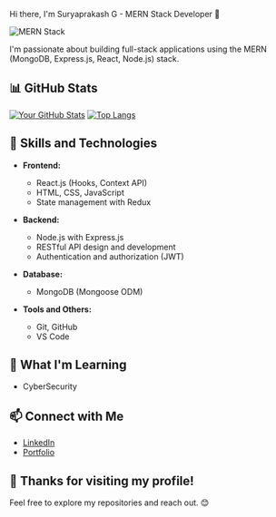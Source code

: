 Hi there, I'm Suryaprakash G - MERN Stack Developer 👋

![MERN Stack](https://img.shields.io/badge/Stack-MERN-informational?style=flat&logo=javascript&logoColor=white&color=2bbc8a)

I'm passionate about building full-stack applications using the MERN (MongoDB, Express.js, React, Node.js) stack.
## 📊 GitHub Stats

[![Your GitHub Stats](https://github-readme-stats.vercel.app/api?username=Suryaprakash-G26&show_icons=true&theme=radical)](https://github.com/anuraghazra/github-readme-stats)
[![Top Langs](https://github-readme-stats.vercel.app/api/top-langs/?username=Suryaprakash-G26&layout=donut)](https://github.com/anuraghazra/github-readme-stats)

## 🚀 Skills and Technologies

- **Frontend:**
  - React.js (Hooks, Context API)
  - HTML, CSS, JavaScript
  - State management with Redux

- **Backend:**
  - Node.js with Express.js
  - RESTful API design and development
  - Authentication and authorization (JWT)

- **Database:**
  - MongoDB (Mongoose ODM)

- **Tools and Others:**
  - Git, GitHub
  - VS Code
  
## 🌱 What I'm Learning

- CyberSecurity

## 📫 Connect with Me

- [LinkedIn](https://www.linkedin.com/in/surya-prakash-6b2914191/)
- [Portfolio](https://suryaprakashg.netlify.app/)





<!-- Optional: Add more sections like "Featured Repositories," "Languages Used," or anything else you find relevant -->

## 🎉 Thanks for visiting my profile!

Feel free to explore my repositories and reach out. 😊


<!---
Suryaprakash-G26/Suryaprakash-G26 is a ✨ special ✨ repository because its `README.md` (this file) appears on your GitHub profile.
You can click the Preview link to take a look at your changes.
--->
